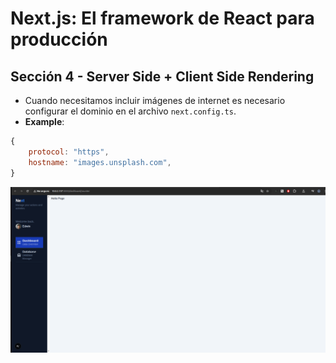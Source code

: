 # Next.js: El framework de React para producción

## Sección 4 - Server Side + Client Side Rendering

- Cuando necesitamos incluir imágenes de internet es necesario configurar el dominio en el archivo `next.config.ts`.
- **Example**:

```js
{
    protocol: "https",
    hostname: "images.unsplash.com",
}
```

![Next Dashboard](/dashboard.png)
